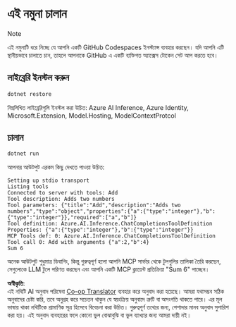<!--
CO_OP_TRANSLATOR_METADATA:
{
  "original_hash": "24b8b80f2e64a0ee05d1fc394c158638",
  "translation_date": "2025-05-17T10:39:49+00:00",
  "source_file": "03-GettingStarted/03-llm-client/solution/dotnet/README.md",
  "language_code": "bn"
}
-->
# এই নমুনা চালান

> [!NOTE]
> এই নমুনাটি ধরে নিচ্ছে যে আপনি একটি GitHub Codespaces ইনস্ট্যান্স ব্যবহার করছেন। যদি আপনি এটি স্থানীয়ভাবে চালাতে চান, তাহলে আপনাকে GitHub এ একটি ব্যক্তিগত অ্যাক্সেস টোকেন সেট আপ করতে হবে।

## লাইব্রেরি ইনস্টল করুন

```sh
dotnet restore
```

নিম্নলিখিত লাইব্রেরিগুলি ইনস্টল করা উচিত: Azure AI Inference, Azure Identity, Microsoft.Extension, Model.Hosting, ModelContextProtcol

## চালান

```sh 
dotnet run
```

আপনার আউটপুট এরকম কিছু দেখতে পাওয়া উচিত:

```text
Setting up stdio transport
Listing tools
Connected to server with tools: Add
Tool description: Adds two numbers
Tool parameters: {"title":"Add","description":"Adds two numbers","type":"object","properties":{"a":{"type":"integer"},"b":{"type":"integer"}},"required":["a","b"]}
Tool definition: Azure.AI.Inference.ChatCompletionsToolDefinition
Properties: {"a":{"type":"integer"},"b":{"type":"integer"}}
MCP Tools def: 0: Azure.AI.Inference.ChatCompletionsToolDefinition
Tool call 0: Add with arguments {"a":2,"b":4}
Sum 6
```

অনেক আউটপুট শুধুমাত্র ডিবাগিং, কিন্তু গুরুত্বপূর্ণ হলো আপনি MCP সার্ভার থেকে টুলগুলির তালিকা তৈরি করছেন, সেগুলোকে LLM টুলে পরিণত করছেন এবং আপনি একটি MCP ক্লায়েন্ট প্রতিক্রিয়া "Sum 6" পাচ্ছেন।

**অস্বীকৃতি**:  
এই নথিটি AI অনুবাদ পরিষেবা [Co-op Translator](https://github.com/Azure/co-op-translator) ব্যবহার করে অনুবাদ করা হয়েছে। আমরা যথাসম্ভব সঠিক অনুবাদের চেষ্টা করি, তবে অনুগ্রহ করে সচেতন থাকুন যে স্বয়ংক্রিয় অনুবাদে ত্রুটি বা অসংগতি থাকতে পারে। এর মূল ভাষায় থাকা নথিটিকে প্রামাণিক সূত্র হিসেবে বিবেচনা করা উচিত। গুরুত্বপূর্ণ তথ্যের জন্য, পেশাদার মানব অনুবাদ সুপারিশ করা হয়। এই অনুবাদ ব্যবহারের ফলে কোনো ভুল বোঝাবুঝি বা ভুল ব্যাখ্যার জন্য আমরা দায়ী নই।
